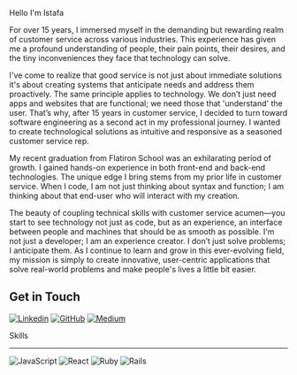 Hello I'm Istafa 

For over 15 years, I immersed myself in the demanding but rewarding realm of customer service across various industries. This experience has given me a profound understanding of people, their pain points, their desires, and the tiny inconveniences they face that technology can solve. 

I've come to realize that good service is not just about immediate solutions it's about creating systems that anticipate needs and address them proactively. The same principle applies to technology. We don’t just need apps and websites that are functional; we need those that 'understand' the user. That’s why, after 15 years in customer service, I decided to turn toward software engineering as a second act in my professional journey. I wanted to create technological solutions as intuitive and responsive as a seasoned customer service rep.

My recent graduation from Flatiron School was an exhilarating period of growth. I gained hands-on experience in both front-end and back-end technologies. The unique edge I bring stems from my prior life in customer service. When I code, I am not just thinking about syntax and function; I am thinking about that end-user who will interact with my creation.

The beauty of coupling technical skills with customer service acumen—you start to see technology not just as code, but as an experience, an interface between people and machines that should be as smooth as possible. I'm not just a developer; I am an experience creator. I don’t just solve problems; I anticipate them. As I continue to learn and grow in this ever-evolving field, my mission is simply to create innovative, user-centric applications that solve real-world problems and make people's lives a little bit easier.

Get in Touch
---
[![Linkedin](https://img.icons8.com/?size=1x&id=xuvGCOXi8Wyg&format=png)](https://www.linkedin.com/in/istafa-a-marshall/)
[![GitHub](https://img.icons8.com/?size=1x&id=AZOZNnY73haj&format=png)](https://github.com/ISTAFAMARSHALL/)
[![Medium](https://img.icons8.com/?size=1x&id=NO8It5EgLtpM&format=png)](https://medium.com/@istafa.a.marshall/)

Skills
___
![JavaScript](https://img.shields.io/badge/javascript-%23323330.svg?style=for-the-badge&logo=javascript&logoColor=%23F7DF1E)
![React](https://img.shields.io/badge/react-%2320232a.svg?style=for-the-badge&logo=react&logoColor=%2361DAFB)
![Ruby](https://img.shields.io/badge/ruby-%23CC342D.svg?style=for-the-badge&logo=ruby&logoColor=white)
![Rails](https://img.shields.io/badge/rails-%23CC0000.svg?style=for-the-badge&logo=ruby-on-rails&logoColor=white)
